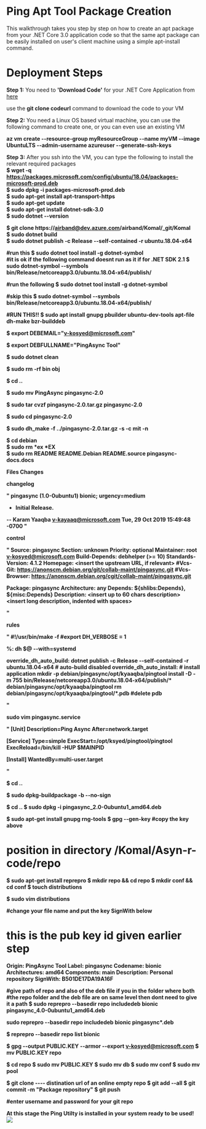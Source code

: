 # Ping Apt Tool Package  Creation
This walkthrough takes you step by step on how to create an apt package from your .NET Core 3.0 application code so that the same apt package can be easily installed on user's client machine using a simple apt-install command.

# Deployment Steps
<b>Step 1:</b> You need to <b>'Download Code'</b> for your .NET Core Application from <a href="https://dev.azure.com/airband/_git/Komal">here</a> </br>

use the <b>git clone codeurl</b> command to download the code to your VM </br>

<b>Step 2:</b> You need a Linux OS based virtual machine, you can use the following command to create one, or you can even use an existing VM </br>

<b> az vm create --resource-group myResourceGroup --name myVM --image UbuntuLTS --admin-username azureuser --generate-ssh-keys </b>

<b>Step 3:</b> After you ssh into the VM, you can type the following to install the relevant required packages</br>
<b>
$ wget -q https://packages.microsoft.com/config/ubuntu/18.04/packages-microsoft-prod.deb</br>
$ sudo dpkg -i packages-microsoft-prod.deb</br>
$ sudo apt-get install apt-transport-https</br>
$ sudo apt-get update</br>
$ sudo apt-get install dotnet-sdk-3.0</br>
$ sudo dotnet --version</br>


$ git clone https://airband@dev.azure.com/airband/Komal/_git/Komal</br>
$ sudo dotnet build </br>
$ sudo dotnet publish -c Release --self-contained -r ubuntu.18.04-x64</br>


#run this
$ sudo dotnet tool install -g dotnet-symbol</br>
#it is ok if the following command doesnt run as it if for .NET SDK 2.1
$ sudo dotnet-symbol --symbols bin/Release/netcoreapp3.0/ubuntu.18.04-x64/publish/</br>


#run the following
$ sudo dotnet tool install -g dotnet-symbol</br>

#skip this
$ sudo dotnet-symbol --symbols bin/Release/netcoreapp3.0/ubuntu.18.04-x64/publish/</br>

#RUN THIS!!
$ sudo apt install gnupg pbuilder ubuntu-dev-tools apt-file dh-make bzr-builddeb</br>


$ export DEBEMAIL="v-kosyed@microsoft.com"</br>

$ export DEBFULLNAME="PingAsync Tool"</br>

$ sudo dotnet clean</br>

$ sudo rm -rf bin obj</br>

$ cd ..</br>

$ sudo mv PingAsync pingasync-2.0</br>

$ sudo tar cvzf pingasync-2.0.tar.gz pingasync-2.0</br>

$ sudo cd pingasync-2.0</br>

$ sudo dh_make -f ../pingasync-2.0.tar.gz -s -c mit -n</br>

$ cd debian </br>
$ sudo rm *ex *EX </br>
$ sudo rm README README.Debian README.source pingasync-docs.docs </br>

Files Changes

changelog

"
pingasync (1.0-0ubuntu1) bionic; urgency=medium

  * Initial Release.

 -- Karam Yaaqba <v-kayaaq@microsoft.com>  Tue, 29 Oct 2019 15:49:48 -0700
"

control 

"
Source: pingasync
Section: unknown
Priority: optional
Maintainer: root <v-kosyed@microsoft.com>
Build-Depends: debhelper (>= 10)
Standards-Version: 4.1.2
Homepage: <insert the upstream URL, if relevant>
#Vcs-Git: https://anonscm.debian.org/git/collab-maint/pingasync.git
#Vcs-Browser: https://anonscm.debian.org/cgit/collab-maint/pingasync.git

Package: pingasync
Architecture: any
Depends: ${shlibs:Depends}, ${misc:Depends}
Description: <insert up to 60 chars description>
 <insert long description, indented with spaces>

"

rules

"
#!/usr/bin/make -f
#export DH_VERBOSE = 1

%:
	dh $@ --with=systemd


override_dh_auto_build:
	dotnet publish -c Release --self-contained -r ubuntu.18.04-x64
	# auto-build disabled
override_dh_auto_install:
	# install application
	mkdir -p debian/pingasync/opt/kyaaqba/pingtool
	install -D -m 755 bin/Release/netcoreapp3.0/ubuntu.18.04-x64/publish/* debian/pingasync/opt/kyaaqba/pingtool
	rm debian/pingasync/opt/kyaaqba/pingtool/*.pdb #delete pdb

"

sudo vim pingasync.service

"
[Unit]
Description=Ping Async
After=network.target

[Service]
Type=simple
ExecStart=/opt/ksyed/pingtool/pingtool
ExecReload=/bin/kill -HUP $MAINPID

[Install]
WantedBy=multi-user.target

"

$ cd ..</br>

$ sudo dpkg-buildpackage -b --no-sign</br>


$ cd ..
$ sudo dpkg -i pingasync_2.0-0ubuntu1_amd64.deb

$ sudo apt-get install gnupg rng-tools
$ gpg --gen-key
#copy the key above

# position in directory /Komal/Asyn-r-code/repo
$ sudo apt-get install reprepro
$ mkdir repo && cd repo
$ mkdir conf && cd conf
$ touch distributions

$ sudo vim distributions


#change your file name and put the key SignWith below
# this is the pub key id given earlier step 
Origin: PingAsync Tool
Label: pingasync
Codename: bionic
Architectures: amd64
Components: main
Description: Personal repository
SignWith: B501DE17DA19A16F 



 #give path of repo and also of the deb file if you in the folder where both
 #the repo folder and the deb file are on same level then dont need to give it a path
$ sudo reprepro --basedir repo includedeb bionic pingasync_4.0-0ubuntu1_amd64.deb

sudo reprepro --basedir repo includedeb bionic pingasync*.deb


$ reprepro --basedir repo list bionic


$ gpg --output PUBLIC.KEY --armor --export v-kosyed@microsoft.com
$ mv PUBLIC.KEY repo

$ cd repo
$ sudo mv PUBLIC.KEY
$ sudo mv db
$ sudo mv conf
$ sudo mv pool


$ git clone ---- distination url of an online empty repo
$ git add --all
$ git commit -m "Package repository"
$ git push

#enter username and password for your git repo


</b>
<b> At this stage the Ping Utilty is installed in your system ready to be used! </b></br>
<img src="https://komalsandboxdiag.blob.core.windows.net/pingarmtemplatereadmefiles/26.png" >





